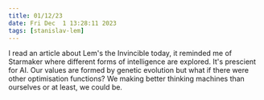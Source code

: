 ```yaml
---
title: 01/12/23
date: Fri Dec  1 13:28:11 2023
tags: [stanislav-lem]
---
```


I read an article about Lem's the Invincible today, it reminded me of Starmaker where different forms of intelligence
are explored. It's prescient for AI. Our values are formed by genetic evolution but what if there were other
optimisation functions? We making better thinking machines than ourselves or at least, we could be.
